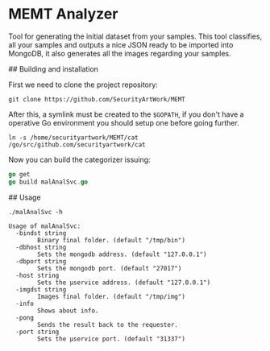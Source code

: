 # MEMT Analyzer

Tool for generating the initial dataset from your samples. This tool classifies, all your samples and outputs a nice JSON ready to be imported into MongoDB, it also generates all the images regarding your samples.

## Building and installation

First we need to clone the project repository:

`git clone https://github.com/SecurityArtWork/MEMT`

After this, a symlink must be created to the `$GOPATH`, if you don't have a operative Go environment you should setup one before going further.

`ln -s /home/securityartwork/MEMT/cat /go/src/github.com/securityartwork/cat`

Now you can build the categorizer issuing:


```go
go get
go build malAnalSvc.go
```


## Usage

```
./malAnalSvc -h

Usage of malAnalSvc:
  -bindst string
        Binary final folder. (default "/tmp/bin")
  -dbhost string
        Sets the mongodb address. (default "127.0.0.1")
  -dbport string
        Sets the mongodb port. (default "27017")
  -host string
        Sets the μservice address. (default "127.0.0.1")
  -imgdst string
        Images final folder. (default "/tmp/img")
  -info
        Shows about info.
  -pong
        Sends the result back to the requester.
  -port string
        Sets the μservice port. (default "31337")
```

